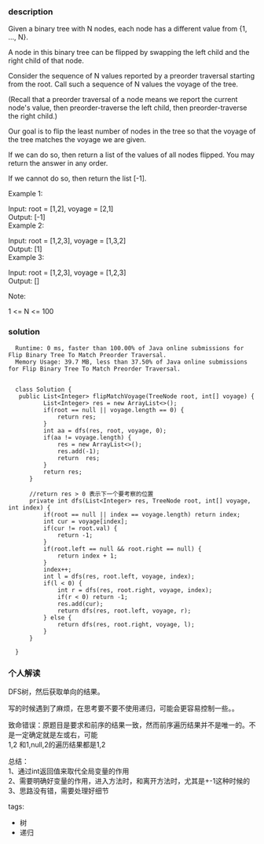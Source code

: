### description    
  Given a binary tree with N nodes, each node has a different value from {1, ..., N}.  
    
  A node in this binary tree can be flipped by swapping the left child and the right child of that node.  
    
  Consider the sequence of N values reported by a preorder traversal starting from the root.  Call such a sequence of N values the voyage of the tree.  
    
  (Recall that a preorder traversal of a node means we report the current node's value, then preorder-traverse the left child, then preorder-traverse the right child.)  
    
  Our goal is to flip the least number of nodes in the tree so that the voyage of the tree matches the voyage we are given.  
    
  If we can do so, then return a list of the values of all nodes flipped.  You may return the answer in any order.  
    
  If we cannot do so, then return the list [-1].  
    
     
    
  Example 1:  
    
    
    
  Input: root = [1,2], voyage = [2,1]  
  Output: [-1]  
  Example 2:  
    
    
    
  Input: root = [1,2,3], voyage = [1,3,2]  
  Output: [1]  
  Example 3:  
    
    
    
  Input: root = [1,2,3], voyage = [1,2,3]  
  Output: []  
     
    
  Note:  
    
  1 <= N <= 100  
### solution    
```    
  Runtime: 0 ms, faster than 100.00% of Java online submissions for Flip Binary Tree To Match Preorder Traversal.  
  Memory Usage: 39.7 MB, less than 37.50% of Java online submissions for Flip Binary Tree To Match Preorder Traversal.  
    
    
  class Solution {  
   public List<Integer> flipMatchVoyage(TreeNode root, int[] voyage) {  
          List<Integer> res = new ArrayList<>();  
          if(root == null || voyage.length == 0) {  
              return res;  
          }  
          int aa = dfs(res, root, voyage, 0);  
          if(aa != voyage.length) {  
              res = new ArrayList<>();  
              res.add(-1);  
              return  res;  
          }  
          return res;  
      }  
    
      //return res > 0 表示下一个要考察的位置  
      private int dfs(List<Integer> res, TreeNode root, int[] voyage, int index) {  
          if(root == null || index == voyage.length) return index;  
          int cur = voyage[index];  
          if(cur != root.val) {  
              return -1;  
          }  
          if(root.left == null && root.right == null) {  
              return index + 1;  
          }  
          index++;  
          int l = dfs(res, root.left, voyage, index);  
          if(l < 0) {  
              int r = dfs(res, root.right, voyage, index);  
              if(r < 0) return -1;  
              res.add(cur);  
              return dfs(res, root.left, voyage, r);  
          } else {  
              return dfs(res, root.right, voyage, l);  
          }  
      }  
    
  }  
```    
    
### 个人解读    
  DFS树，然后获取单向的结果。  
    
  写的时候遇到了麻烦，在思考要不要不使用递归，可能会更容易控制一些。。  
    
  致命错误：原题目是要求和前序的结果一致，然而前序遍历结果并不是唯一的。不是一定确定就是左或右，可能  
  1,2 和1,null,2的遍历结果都是1,2  
    
  总结：  
  1、通过int返回值来取代全局变量的作用  
  2、需要明确好变量的作用，进入方法时，和离开方法时，尤其是+-1这种时候的  
  3、思路没有错，需要处理好细节  
    
tags:    
  -  树  
  -  递归  
